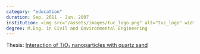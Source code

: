 ```yaml
---
category: "education"
duration: Sep. 2011 - Jun. 2007
institution: <img src="/assets/images/tuc_logo.png" alt="tuc_logo" width="80%" height="10%">
degree: M.Eng. in Civil and Environmental Engineering
---
```


Thesis: <a href="https://dias.library.tuc.gr/view/68591" target="_blank">Interaction of TiO₂ nanoparticles with quartz sand</a>

